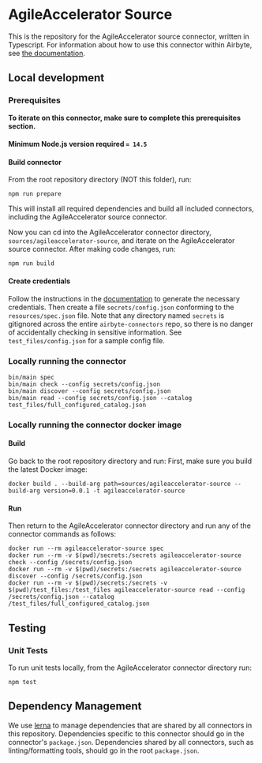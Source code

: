 # AgileAccelerator Source

This is the repository for the AgileAccelerator source connector, written in Typescript.
For information about how to use this connector within Airbyte, see [the
documentation](https://docs.airbyte.io/integrations/sources/agileaccelerator).

## Local development

### Prerequisites

**To iterate on this connector, make sure to complete this prerequisites
section.**

#### Minimum Node.js version required `= 14.5`

#### Build connector

From the root repository directory (NOT this folder), run:

```
npm run prepare
```

This will install all required dependencies and build all included connectors,
including the AgileAccelerator source connector.

Now you can cd into the AgileAccelerator connector directory, `sources/agileaccelerator-source`,
and iterate on the AgileAccelerator source connector. After making code changes, run:

```
npm run build
```

#### Create credentials

Follow the instructions in the
[documentation](https://docs.airbyte.io/integrations/sources/agileaccelerator) to
generate the necessary credentials. Then create a file `secrets/config.json`
conforming to the `resources/spec.json` file. Note that any directory named
`secrets` is gitignored across the entire `airbyte-connectors` repo, so there is
no danger of accidentally checking in sensitive information. See
`test_files/config.json` for a sample config file.

### Locally running the connector

```
bin/main spec
bin/main check --config secrets/config.json
bin/main discover --config secrets/config.json
bin/main read --config secrets/config.json --catalog test_files/full_configured_catalog.json
```

### Locally running the connector docker image

#### Build

Go back to the root repository directory and run:
First, make sure you build the latest Docker image:

```
docker build . --build-arg path=sources/agileaccelerator-source --build-arg version=0.0.1 -t agileaccelerator-source
```

#### Run

Then return to the AgileAccelerator connector directory and run any of the connector
commands as follows:

```
docker run --rm agileaccelerator-source spec
docker run --rm -v $(pwd)/secrets:/secrets agileaccelerator-source check --config /secrets/config.json
docker run --rm -v $(pwd)/secrets:/secrets agileaccelerator-source discover --config /secrets/config.json
docker run --rm -v $(pwd)/secrets:/secrets -v $(pwd)/test_files:/test_files agileaccelerator-source read --config /secrets/config.json --catalog /test_files/full_configured_catalog.json
```

## Testing

### Unit Tests

To run unit tests locally, from the AgileAccelerator connector directory run:

```
npm test
```


## Dependency Management

We use [lerna](https://lerna.js.org/) to manage dependencies that are shared by
all connectors in this repository. Dependencies specific to this connector
should go in the connector's `package.json`. Dependencies shared by all
connectors, such as linting/formatting tools, should go in the root
`package.json`.
